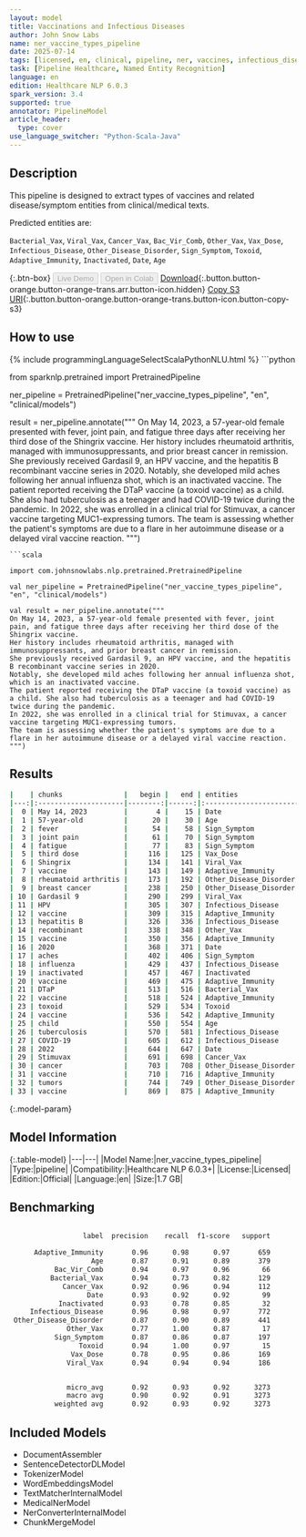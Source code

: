 ```yaml
---
layout: model
title: Vaccinations and Infectious Diseases
author: John Snow Labs
name: ner_vaccine_types_pipeline
date: 2025-07-14
tags: [licensed, en, clinical, pipeline, ner, vaccines, infectious_diseases]
task: [Pipeline Healthcare, Named Entity Recognition]
language: en
edition: Healthcare NLP 6.0.3
spark_version: 3.4
supported: true
annotator: PipelineModel
article_header:
  type: cover
use_language_switcher: "Python-Scala-Java"
---
```


## Description

This pipeline is designed to extract types of vaccines and related disease/symptom entities from clinical/medical texts.

Predicted entities are:


`Bacterial_Vax`, `Viral_Vax`, `Cancer_Vax`, `Bac_Vir_Comb`, `Other_Vax`, `Vax_Dose`, `Infectious_Disease`, `Other_Disease_Disorder`, `Sign_Symptom`, `Toxoid`, `Adaptive_Immunity`, `Inactivated`, `Date`, `Age`

{:.btn-box}
<button class="button button-orange" disabled>Live Demo</button>
<button class="button button-orange" disabled>Open in Colab</button>
[Download](https://s3.amazonaws.com/auxdata.johnsnowlabs.com/clinical/models/ner_vaccine_types_pipeline_en_6.0.3_3.4_1752516272515.zip){:.button.button-orange.button-orange-trans.arr.button-icon.hidden}
[Copy S3 URI](s3://auxdata.johnsnowlabs.com/clinical/models/ner_vaccine_types_pipeline_en_6.0.3_3.4_1752516272515.zip){:.button.button-orange.button-orange-trans.button-icon.button-copy-s3}

## How to use



<div class="tabs-box" markdown="1">
{% include programmingLanguageSelectScalaPythonNLU.html %}
```python

from sparknlp.pretrained import PretrainedPipeline

ner_pipeline = PretrainedPipeline("ner_vaccine_types_pipeline", "en", "clinical/models")

result = ner_pipeline.annotate("""
On May 14, 2023, a 57-year-old female presented with fever, joint pain, and fatigue three days after receiving her third dose of the Shingrix vaccine.
Her history includes rheumatoid arthritis, managed with immunosuppressants, and prior breast cancer in remission.
She previously received Gardasil 9, an HPV vaccine, and the hepatitis B recombinant vaccine series in 2020.
Notably, she developed mild aches following her annual influenza shot, which is an inactivated vaccine.
The patient reported receiving the DTaP vaccine (a toxoid vaccine) as a child. She also had tuberculosis as a teenager and had COVID-19 twice during the pandemic.
In 2022, she was enrolled in a clinical trial for Stimuvax, a cancer vaccine targeting MUC1-expressing tumors.
The team is assessing whether the patient's symptoms are due to a flare in her autoimmune disease or a delayed viral vaccine reaction.
""")

```
```scala

import com.johnsnowlabs.nlp.pretrained.PretrainedPipeline

val ner_pipeline = PretrainedPipeline("ner_vaccine_types_pipeline", "en", "clinical/models")

val result = ner_pipeline.annotate("""
On May 14, 2023, a 57-year-old female presented with fever, joint pain, and fatigue three days after receiving her third dose of the Shingrix vaccine.
Her history includes rheumatoid arthritis, managed with immunosuppressants, and prior breast cancer in remission.
She previously received Gardasil 9, an HPV vaccine, and the hepatitis B recombinant vaccine series in 2020.
Notably, she developed mild aches following her annual influenza shot, which is an inactivated vaccine.
The patient reported receiving the DTaP vaccine (a toxoid vaccine) as a child. She also had tuberculosis as a teenager and had COVID-19 twice during the pandemic.
In 2022, she was enrolled in a clinical trial for Stimuvax, a cancer vaccine targeting MUC1-expressing tumors.
The team is assessing whether the patient's symptoms are due to a flare in her autoimmune disease or a delayed viral vaccine reaction.
""")

```
</div>

## Results

```bash
|    | chunks               |   begin |   end | entities               |
|---:|:---------------------|--------:|------:|:-----------------------|
|  0 | May 14, 2023         |       4 |    15 | Date                   |
|  1 | 57-year-old          |      20 |    30 | Age                    |
|  2 | fever                |      54 |    58 | Sign_Symptom           |
|  3 | joint pain           |      61 |    70 | Sign_Symptom           |
|  4 | fatigue              |      77 |    83 | Sign_Symptom           |
|  5 | third dose           |     116 |   125 | Vax_Dose               |
|  6 | Shingrix             |     134 |   141 | Viral_Vax              |
|  7 | vaccine              |     143 |   149 | Adaptive_Immunity      |
|  8 | rheumatoid arthritis |     173 |   192 | Other_Disease_Disorder |
|  9 | breast cancer        |     238 |   250 | Other_Disease_Disorder |
| 10 | Gardasil 9           |     290 |   299 | Viral_Vax              |
| 11 | HPV                  |     305 |   307 | Infectious_Disease     |
| 12 | vaccine              |     309 |   315 | Adaptive_Immunity      |
| 13 | hepatitis B          |     326 |   336 | Infectious_Disease     |
| 14 | recombinant          |     338 |   348 | Other_Vax              |
| 15 | vaccine              |     350 |   356 | Adaptive_Immunity      |
| 16 | 2020                 |     368 |   371 | Date                   |
| 17 | aches                |     402 |   406 | Sign_Symptom           |
| 18 | influenza            |     429 |   437 | Infectious_Disease     |
| 19 | inactivated          |     457 |   467 | Inactivated            |
| 20 | vaccine              |     469 |   475 | Adaptive_Immunity      |
| 21 | DTaP                 |     513 |   516 | Bacterial_Vax          |
| 22 | vaccine              |     518 |   524 | Adaptive_Immunity      |
| 23 | toxoid               |     529 |   534 | Toxoid                 |
| 24 | vaccine              |     536 |   542 | Adaptive_Immunity      |
| 25 | child                |     550 |   554 | Age                    |
| 26 | tuberculosis         |     570 |   581 | Infectious_Disease     |
| 27 | COVID-19             |     605 |   612 | Infectious_Disease     |
| 28 | 2022                 |     644 |   647 | Date                   |
| 29 | Stimuvax             |     691 |   698 | Cancer_Vax             |
| 30 | cancer               |     703 |   708 | Other_Disease_Disorder |
| 31 | vaccine              |     710 |   716 | Adaptive_Immunity      |
| 32 | tumors               |     744 |   749 | Other_Disease_Disorder |
| 33 | vaccine              |     869 |   875 | Adaptive_Immunity      |
```

{:.model-param}
## Model Information

{:.table-model}
|---|---|
|Model Name:|ner_vaccine_types_pipeline|
|Type:|pipeline|
|Compatibility:|Healthcare NLP 6.0.3+|
|License:|Licensed|
|Edition:|Official|
|Language:|en|
|Size:|1.7 GB|


## Benchmarking

```bash

                  label  precision    recall  f1-score   support

      Adaptive_Immunity       0.96      0.98      0.97       659
                    Age       0.87      0.91      0.89       379
           Bac_Vir_Comb       0.94      0.97      0.96        66
          Bacterial_Vax       0.94      0.73      0.82       129
             Cancer_Vax       0.92      0.96      0.94       112
                   Date       0.93      0.92      0.92        99
            Inactivated       0.93      0.78      0.85        32
     Infectious_Disease       0.96      0.98      0.97       772
 Other_Disease_Disorder       0.87      0.90      0.89       441
              Other_Vax       0.77      1.00      0.87        17
           Sign_Symptom       0.87      0.86      0.87       197
                 Toxoid       0.94      1.00      0.97        15
               Vax_Dose       0.78      0.95      0.86       169
              Viral_Vax       0.94      0.94      0.94       186


              micro_avg       0.92      0.93      0.92      3273
              macro avg       0.90      0.92      0.91      3273
           weighted avg       0.92      0.93      0.92      3273

```

## Included Models

- DocumentAssembler
- SentenceDetectorDLModel
- TokenizerModel
- WordEmbeddingsModel
- TextMatcherInternalModel
- MedicalNerModel
- NerConverterInternalModel
- ChunkMergeModel
